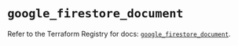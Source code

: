 # `google_firestore_document`

Refer to the Terraform Registry for docs: [`google_firestore_document`](https://registry.terraform.io/providers/hashicorp/google-beta/5.29.0/docs/resources/google_firestore_document).
